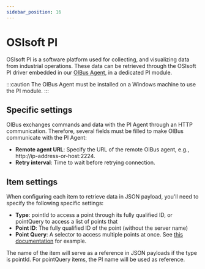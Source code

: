 ```yaml
---
sidebar_position: 16
---
```


# OSIsoft PI

OSIsoft PI is a software platform used for collecting, and visualizing data from industrial operations. These data
can be retrieved through the OSIsoft PI driver embedded in our [OIBus Agent](../oibus-agent/installation.mdx), in a
dedicated PI module.

:::caution
The OIBus Agent must be installed on a Windows machine to use the PI module.
:::

## Specific settings

OIBus exchanges commands and data with the PI Agent through an HTTP communication. Therefore, several
fields must be filled to make OIBus communicate with the PI Agent:

- **Remote agent URL**: Specify the URL of the remote OIBus agent, e.g., http://ip-address-or-host:2224.
- **Retry interval**: Time to wait before retrying connection.

## Item settings

When configuring each item to retrieve data in JSON payload, you'll need to specify the following specific settings:

- **Type**: pointId to access a point through its fully qualified ID, or pointQuery to access a list of points that
- **Point ID**: The fully qualified ID of the point (without the server name)
- **Point Query**: A selector to access multiple points at once.
  See [this documentation](https://docs.aveva.com/bundle/af-sdk/page/html/pipoint-query-syntax-overview.htm#Examples)
  for example.

The name of the item will serve as a reference in JSON payloads if the type is pointId. For pointQuery items, the PI
name will be used as reference. 